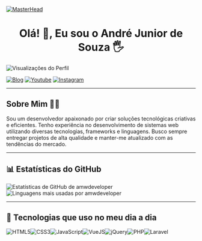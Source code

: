 [![MasterHead](https://64.media.tumblr.com/75ee871c3c70501014511f527b342213/74bb6bc1ad2987d5-a1/s1280x1920/ae89e529ec10b97daff14c6aa3db56e663fbe416.gif?token=eyJ0eXAiOiJKV1QiLCJhbGciOiJIUzI1NiJ9.eyJpc3MiOiJ1cm46YXBwOjdlMGQxODg5ODIyNjQzNzNhNWYwZDQxNWVhMGQyNmUwIiwic3ViIjoidXJuOmFwcDo3ZTBkMTg4OTgyMjY0MzczYTVmMGQ0MTVlYTBkMjZlMCIsImF1ZCI6WyJ1cm46c2VydmljZTpmaWxlLmRvd25sb2FkIl0sIm9iaiI6W1t7InBhdGgiOiIvZi8xMmNiZThhNC1mNTVjLTRiNDAtODViYi1kOGUxNDA1ZTdiODQvZDloMDN2Yi0xNWY2ZGUzOC1iNjhjLTQwNDctYWVhOS04NjkyNzkzOWM0MGYuZ2lmIn1dXX0.mgXRYzWKQXJ5HimPXPiAejPOVncc-RlQuj4UeWeen5A)](https://rishavchanda.io)
<h1 align="center">Olá! 👋, Eu sou o André Junior de Souza 🖐️</h1>

<p align="left"> 
  <img src="https://komarev.com/ghpvc/?username=amwdeveloper&label=Profile%20views&color=0e75b6&style=flat" alt="Visualizações do Perfil" />
</p>

[![Blog](https://img.shields.io/website?label=AMWDeveloper.com.br&style=for-the-badge&url=https://amwdeveloper.com.br/)](https://amwdeveloper.com.br)
[![Youtube](https://img.shields.io/badge/YouTube-FF0000?style=for-the-badge&logo=youtube&logoColor=white)](https://youtube.com/c/amwdeveloper)
[![Instagram](https://img.shields.io/badge/Instagram-E4405F?style=for-the-badge&logo=instagram&logoColor=white)](https://instagram.com/amwdeveloper)

---

## Sobre Mim 🧑‍💻
Sou um desenvolvedor apaixonado por criar soluções tecnológicas criativas e eficientes. Tenho experiência no desenvolvimento de sistemas web utilizando diversas tecnologias, frameworks e linguagens. Busco sempre entregar projetos de alta qualidade e manter-me atualizado com as tendências do mercado.

---

## 📊 Estatísticas do GitHub

<img src="https://github-readme-stats.vercel.app/api?username=amwdeveloper&show_icons=true&locale=pt-br&theme=tokyonight" alt="Estatísticas de GitHub de amwdeveloper" />

<img src="https://github-readme-stats.vercel.app/api/top-langs?username=amwdeveloper&show_icons=true&locale=pt-br&layout=compact&theme=tokyonight" alt="Linguagens mais usadas por amwdeveloper" />

---

## 🚀 Tecnologias que uso no meu dia a dia

<div style="display: flex; flex-wrap: wrap;">
  <img align="center" alt="HTML5" src="https://img.shields.io/badge/HTML5-E34F26?style=for-the-badge&logo=html5&logoColor=white" />
  <img align="center" alt="CSS3" src="https://img.shields.io/badge/CSS3-1572B6?style=for-the-badge&logo=css3&logoColor=white" />
  <img align="center" alt="JavaScript" src="https://img.shields.io/badge/JavaScript-F7DF1E?style=for-the-badge&logo=javascript&logoColor=black" />
  <img align="center" alt="VueJS" src="https://img.shields.io/badge/Vue.js-4FC08D?style=for-the-badge&logo=vue.js&logoColor=white" />
  <img align="center" alt="jQuery" src="https://img.shields.io/badge/jQuery-0769AD?style=for-the-badge&logo=jquery&logoColor=white" />
  <img align="center" alt="PHP" src="https://img.shields.io/badge/PHP-777BB4?style=for-the-badge&logo=php&logoColor=white" />
  <img align="center" alt="Laravel" src="https://img.shields.io/badge/Laravel-FF2D20?style=for-the-badge&logo=laravel&logoColor=white" />
</div>
